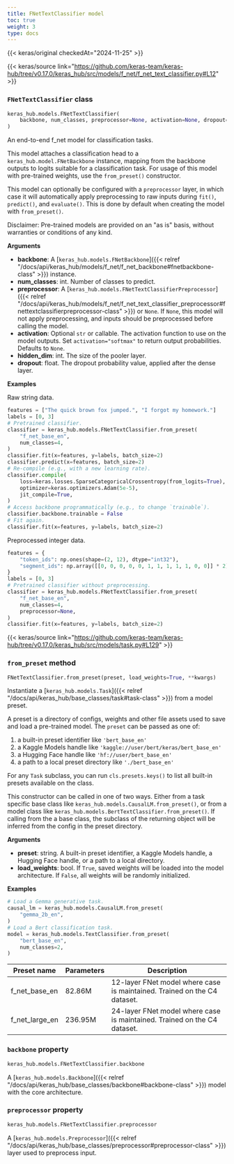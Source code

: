 ```yaml
---
title: FNetTextClassifier model
toc: true
weight: 3
type: docs
---
```


{{< keras/original checkedAt="2024-11-25" >}}

{{< keras/source link="https://github.com/keras-team/keras-hub/tree/v0.17.0/keras_hub/src/models/f_net/f_net_text_classifier.py#L12" >}}

### `FNetTextClassifier` class

```python
keras_hub.models.FNetTextClassifier(
    backbone, num_classes, preprocessor=None, activation=None, dropout=0.1, **kwargs
)
```

An end-to-end f_net model for classification tasks.

This model attaches a classification head to a
`keras_hub.model.FNetBackbone` instance, mapping from the backbone outputs
to logits suitable for a classification task. For usage of this model with
pre-trained weights, use the `from_preset()` constructor.

This model can optionally be configured with a `preprocessor` layer, in
which case it will automatically apply preprocessing to raw inputs during
`fit()`, `predict()`, and `evaluate()`. This is done by default when
creating the model with `from_preset()`.

Disclaimer: Pre-trained models are provided on an "as is" basis, without
warranties or conditions of any kind.

**Arguments**

- **backbone**: A [`keras_hub.models.FNetBackbone`]({{< relref "/docs/api/keras_hub/models/f_net/f_net_backbone#fnetbackbone-class" >}}) instance.
- **num_classes**: int. Number of classes to predict.
- **preprocessor**: A [`keras_hub.models.FNetTextClassifierPreprocessor`]({{< relref "/docs/api/keras_hub/models/f_net/f_net_text_classifier_preprocessor#fnettextclassifierpreprocessor-class" >}}) or `None`. If
  `None`, this model will not apply preprocessing, and inputs should
  be preprocessed before calling the model.
- **activation**: Optional `str` or callable. The
  activation function to use on the model outputs. Set
  `activation="softmax"` to return output probabilities.
  Defaults to `None`.
- **hidden_dim**: int. The size of the pooler layer.
- **dropout**: float. The dropout probability value, applied after the dense
  layer.

**Examples**

Raw string data.

```python
features = ["The quick brown fox jumped.", "I forgot my homework."]
labels = [0, 3]
# Pretrained classifier.
classifier = keras_hub.models.FNetTextClassifier.from_preset(
    "f_net_base_en",
    num_classes=4,
)
classifier.fit(x=features, y=labels, batch_size=2)
classifier.predict(x=features, batch_size=2)
# Re-compile (e.g., with a new learning rate).
classifier.compile(
    loss=keras.losses.SparseCategoricalCrossentropy(from_logits=True),
    optimizer=keras.optimizers.Adam(5e-5),
    jit_compile=True,
)
# Access backbone programmatically (e.g., to change `trainable`).
classifier.backbone.trainable = False
# Fit again.
classifier.fit(x=features, y=labels, batch_size=2)
```

Preprocessed integer data.

```python
features = {
    "token_ids": np.ones(shape=(2, 12), dtype="int32"),
    "segment_ids": np.array([[0, 0, 0, 0, 0, 1, 1, 1, 1, 1, 0, 0]] * 2),
}
labels = [0, 3]
# Pretrained classifier without preprocessing.
classifier = keras_hub.models.FNetTextClassifier.from_preset(
    "f_net_base_en",
    num_classes=4,
    preprocessor=None,
)
classifier.fit(x=features, y=labels, batch_size=2)
```

{{< keras/source link="https://github.com/keras-team/keras-hub/tree/v0.17.0/keras_hub/src/models/task.py#L129" >}}

### `from_preset` method

```python
FNetTextClassifier.from_preset(preset, load_weights=True, **kwargs)
```

Instantiate a [`keras_hub.models.Task`]({{< relref "/docs/api/keras_hub/base_classes/task#task-class" >}}) from a model preset.

A preset is a directory of configs, weights and other file assets used
to save and load a pre-trained model. The `preset` can be passed as
one of:

1. a built-in preset identifier like `'bert_base_en'`
2. a Kaggle Models handle like `'kaggle://user/bert/keras/bert_base_en'`
3. a Hugging Face handle like `'hf://user/bert_base_en'`
4. a path to a local preset directory like `'./bert_base_en'`

For any `Task` subclass, you can run `cls.presets.keys()` to list all
built-in presets available on the class.

This constructor can be called in one of two ways. Either from a task
specific base class like `keras_hub.models.CausalLM.from_preset()`, or
from a model class like `keras_hub.models.BertTextClassifier.from_preset()`.
If calling from the a base class, the subclass of the returning object
will be inferred from the config in the preset directory.

**Arguments**

- **preset**: string. A built-in preset identifier, a Kaggle Models
  handle, a Hugging Face handle, or a path to a local directory.
- **load_weights**: bool. If `True`, saved weights will be loaded into
  the model architecture. If `False`, all weights will be
  randomly initialized.

**Examples**

```python
# Load a Gemma generative task.
causal_lm = keras_hub.models.CausalLM.from_preset(
    "gemma_2b_en",
)
# Load a Bert classification task.
model = keras_hub.models.TextClassifier.from_preset(
    "bert_base_en",
    num_classes=2,
)
```

| Preset name    | Parameters | Description                                                              |
| -------------- | ---------- | ------------------------------------------------------------------------ |
| f_net_base_en  | 82.86M     | 12-layer FNet model where case is maintained. Trained on the C4 dataset. |
| f_net_large_en | 236.95M    | 24-layer FNet model where case is maintained. Trained on the C4 dataset. |

### `backbone` property

```python
keras_hub.models.FNetTextClassifier.backbone
```

A [`keras_hub.models.Backbone`]({{< relref "/docs/api/keras_hub/base_classes/backbone#backbone-class" >}}) model with the core architecture.

### `preprocessor` property

```python
keras_hub.models.FNetTextClassifier.preprocessor
```

A [`keras_hub.models.Preprocessor`]({{< relref "/docs/api/keras_hub/base_classes/preprocessor#preprocessor-class" >}}) layer used to preprocess input.
